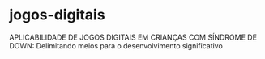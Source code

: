 # jogos-digitais
APLICABILIDADE DE JOGOS DIGITAIS EM CRIANÇAS COM  SÍNDROME DE DOWN: Delimitando meios para o  desenvolvimento significativo 
